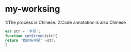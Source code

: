 # my-worksing
 1:The process is Chinese.
 2:Code annotation is also Chinese
 
 ```javascript
 var str = '李哥';
function setStrext(str){
return '我的名字是' +str;
}
```
